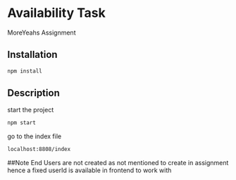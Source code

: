 # Availability Task
MoreYeahs Assignment 

## Installation
```bash
npm install
```

## Description
start the project 
```bash
npm start
```
go to the index file 

```bash
localhost:8808/index
```
##Note
End Users are not created as not mentioned to create in assignment hence a fixed userId is available in frontend to work with
